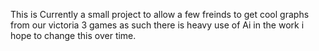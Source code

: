 This is Currently a small project to allow a few freinds to get cool graphs from our victoria 3 games as such there is heavy use of Ai in the work i hope to change this over time.
